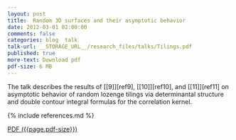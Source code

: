 ```yaml
---
layout: post
title:  Random 3D surfaces and their asymptotic behavior
date: 2012-03-01 02:00:00
comments: false
categories: blog  talk
talk-url: __STORAGE_URL__/research_files/talks/Tilings.pdf
published: true
more-text: Download pdf
pdf-size: 6 MB
---
```


The talk describes the results of [[9]][ref9], [[10]][ref10], and [[11]][ref11] on asymptotic behavior of
random lozenge tilings via determinantal structure and double contour integral formulas for the correlation
kernel.

{% include references.md %}

<!--more-->

<a href="{{ page.talk-url | replace: '__STORAGE_URL__', site.storage_url}}" target="_blank">PDF ({{page.pdf-size}})</a>
